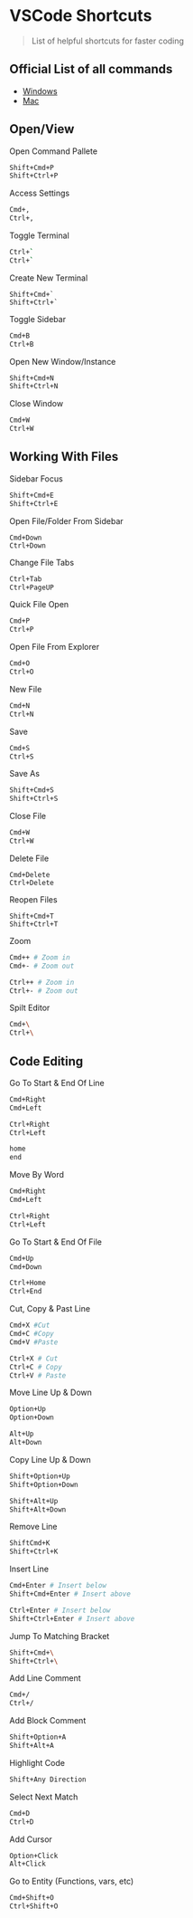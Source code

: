 # VSCode Shortcuts

> List of helpful shortcuts for faster coding

## Official List of all commands

* [Windows](https://code.visualstudio.com/shortcuts/keyboard-shortcuts-windows.pdf)
* [Mac](https://code.visualstudio.com/shortcuts/keyboard-shortcuts-macos.pdf)

## Open/View

Open Command Pallete

```bash
Shift+Cmd+P
Shift+Ctrl+P
```

Access Settings

```bash
Cmd+,
Ctrl+,
```

Toggle Terminal

```bash
Ctrl+`
Ctrl+`
```

Create New Terminal
```
Shift+Cmd+`
Shift+Ctrl+`
```

Toggle Sidebar

```bash
Cmd+B 
Ctrl+B
```

Open New Window/Instance

```bash
Shift+Cmd+N 
Shift+Ctrl+N
```

Close Window

```bash
Cmd+W 
Ctrl+W
```

## Working With Files

Sidebar Focus

```bash
Shift+Cmd+E
Shift+Ctrl+E
```

Open File/Folder From Sidebar
```
Cmd+Down
Ctrl+Down
```

Change File Tabs

```bash
Ctrl+Tab 
Ctrl+PageUP
```

Quick File Open

```bash
Cmd+P
Ctrl+P
```

Open File From Explorer

```bash
Cmd+O
Ctrl+O
```

New File

```bash
Cmd+N
Ctrl+N
```

Save

```bash
Cmd+S
Ctrl+S
```

Save As

```bash
Shift+Cmd+S
Shift+Ctrl+S
```

Close File

```bash
Cmd+W
Ctrl+W
```

Delete File
```
Cmd+Delete
Ctrl+Delete
```

Reopen Files
```
Shift+Cmd+T
Shift+Ctrl+T
```

Zoom

```bash
Cmd++ # Zoom in
Cmd+- # Zoom out

Ctrl++ # Zoom in
Ctrl+- # Zoom out
```

Spilt Editor

```bash
Cmd+\
Ctrl+\
```

## Code Editing

Go To Start & End Of Line

```bash
Cmd+Right
Cmd+Left

Ctrl+Right
Ctrl+Left

home
end
```

Move By Word

```bash
Cmd+Right
Cmd+Left

Ctrl+Right
Ctrl+Left
```

Go To Start & End Of File

```bash
Cmd+Up
Cmd+Down

Ctrl+Home
Ctrl+End
```

Cut, Copy & Past Line

```bash
Cmd+X #Cut
Cmd+C #Copy
Cmd+V #Paste

Ctrl+X # Cut
Ctrl+C # Copy
Ctrl+V # Paste
```

Move Line Up & Down

```bash
Option+Up
Option+Down

Alt+Up
Alt+Down
```

Copy Line Up & Down

```bash
Shift+Option+Up
Shift+Option+Down

Shift+Alt+Up
Shift+Alt+Down
```

Remove Line

```bash
ShiftCmd+K
Shift+Ctrl+K
```

Insert Line

```bash
Cmd+Enter # Insert below
Shift+Cmd+Enter # Insert above

Ctrl+Enter # Insert below
Shift+Ctrl+Enter # Insert above
```

Jump To Matching Bracket

```bash
Shift+Cmd+\
Shift+Ctrl+\
```

Add Line Comment

```bash
Cmd+/
Ctrl+/
```

Add Block Comment

```bash
Shift+Option+A
Shift+Alt+A
```

Highlight Code

```bash
Shift+Any Direction
```

Select Next Match

```bash
Cmd+D
Ctrl+D
```

Add Cursor

```bash
Option+Click
Alt+Click
```

Go to Entity (Functions, vars, etc)

```bash
Cmd+Shift+O
Ctrl+Shift+O
```

